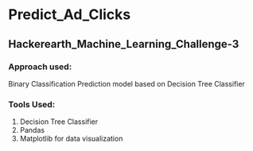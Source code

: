 # Predict_Ad_Clicks
## Hackerearth_Machine_Learning_Challenge-3
### Approach used:  
Binary Classification Prediction model based on Decision Tree Classifier 
### Tools Used:  
  1. Decision Tree Classifier 
  2. Pandas   
  3. Matplotlib for data visualization
